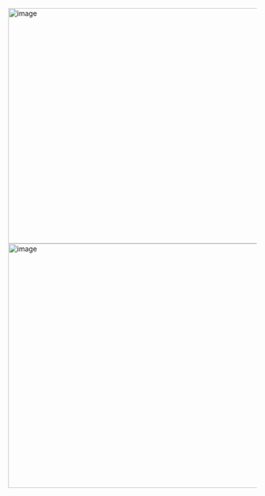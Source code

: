 <img width="861" height="477" alt="image" src="https://github.com/user-attachments/assets/ef1ce0da-6a4e-43d8-9a0d-bf94b33f7a69" />
<img width="541" height="495" alt="image" src="https://github.com/user-attachments/assets/e921964d-8cd9-4d89-9f36-fed7914d4dd1" />

